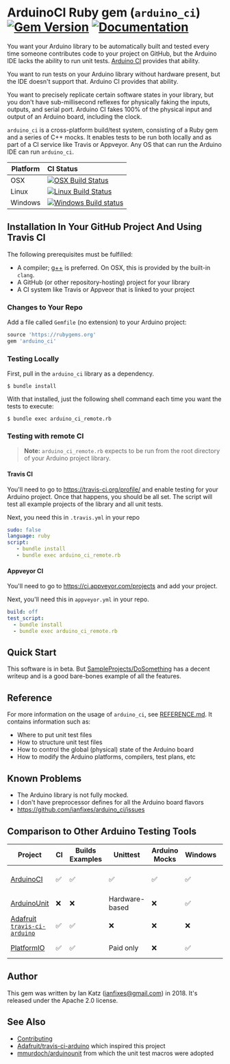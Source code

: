 
# ArduinoCI Ruby gem (`arduino_ci`) [![Gem Version](https://badge.fury.io/rb/arduino_ci.svg)](https://rubygems.org/gems/arduino_ci) [![Documentation](http://img.shields.io/badge/docs-rdoc.info-blue.svg)](http://www.rubydoc.info/gems/arduino_ci/0.1.16)

You want your Arduino library to be automatically built and tested every time someone contributes code to your project on GitHub, but the Arduino IDE lacks the ability to run unit tests. [Arduino CI](https://github.com/ianfixes/arduino_ci) provides that ability.

You want to run tests on your Arduino library without hardware present, but the IDE doesn't support that.  Arduino CI provides that ability.

You want to precisely replicate certain software states in your library, but you don't have sub-millisecond reflexes for physically faking the inputs, outputs, and serial port.   Arduino CI fakes 100% of the physical input and output of an Arduino board, including the clock.

`arduino_ci` is a cross-platform build/test system, consisting of a Ruby gem and a series of C++ mocks.  It enables tests to be run both locally and as part of a CI service like Travis or Appveyor.  Any OS that can run the Arduino IDE can run `arduino_ci`.

Platform | CI Status
---------|:---------
OSX      | [![OSX Build Status](http://badges.herokuapp.com/travis/ianfixes/arduino_ci?env=BADGE=osx&label=build&branch=master)](https://travis-ci.org/ianfixes/arduino_ci)
Linux    | [![Linux Build Status](http://badges.herokuapp.com/travis/ianfixes/arduino_ci?env=BADGE=linux&label=build&branch=master)](https://travis-ci.org/ianfixes/arduino_ci)
Windows  | [![Windows Build status](https://ci.appveyor.com/api/projects/status/8f6e39dea319m83q/branch/master?svg=true)](https://ci.appveyor.com/project/ianfixes/arduino-ci)


## Installation In Your GitHub Project And Using Travis CI

The following prerequisites must be fulfilled:

* A compiler; [g++](https://gcc.gnu.org/) is preferred.  On OSX, this is provided by the built-in `clang`.
* A GitHub (or other repository-hosting) project for your library
* A CI system like Travis or Appveor that is linked to your project


### Changes to Your Repo

Add a file called `Gemfile` (no extension) to your Arduino project:

```ruby
source 'https://rubygems.org'
gem 'arduino_ci'
```

### Testing Locally

First, pull in the `arduino_ci` library as a dependency.

```
$ bundle install
```


With that installed, just the following shell command each time you want the tests to execute:

```
$ bundle exec arduino_ci_remote.rb
```



### Testing with remote CI

> **Note:** `arduino_ci_remote.rb` expects to be run from the root directory of your Arduino project library.


#### Travis CI

You'll need to go to https://travis-ci.org/profile/ and enable testing for your Arduino project.  Once that happens, you should be all set.  The script will test all example projects of the library and all unit tests.

Next, you need this in `.travis.yml` in your repo

```yaml
sudo: false
language: ruby
script:
   - bundle install
   - bundle exec arduino_ci_remote.rb
```

#### Appveyor CI

You'll need to go to https://ci.appveyor.com/projects and add your project.

Next, you'll need this in `appveyor.yml` in your repo.

```yaml
build: off
test_script:
  - bundle install
  - bundle exec arduino_ci_remote.rb
```

## Quick Start

This software is in beta.  But [SampleProjects/DoSomething](SampleProjects/DoSomething) has a decent writeup and is a good bare-bones example of all the features.

## Reference

For more information on the usage of `arduino_ci`, see [REFERENCE.md](REFERENCE.md).  It contains information such as:

* Where to put unit test files
* How to structure unit test files
* How to control the global (physical) state of the Arduino board
* How to modify the Arduino platforms, compilers, test plans, etc


## Known Problems

* The Arduino library is not fully mocked.
* I don't have preprocessor defines for all the Arduino board flavors
* https://github.com/ianfixes/arduino_ci/issues


## Comparison to Other Arduino Testing Tools


| Project | CI | Builds Examples | Unittest | Arduino Mocks | Windows | OSX | Linux | License |
|---------|----|-----------------|----------|---------------|---------|-----|-------|---------|
|[ArduinoCI](https://github.com/ianfixes/arduino_ci)| ✅ | ✅ | ✅ | ✅ | ✅ | ✅ | ✅ |Free (Apache-2.0)|
|[ArduinoUnit](https://github.com/mmurdoch/arduinounit)|❌ |❌ |Hardware-based|❌ | ✅ | ✅ | ✅ |Free (MIT)| |
|[Adafruit `travis-ci-arduino`](https://github.com/adafruit/travis-ci-arduino)   | ✅ | ✅ | ❌| ❌ | ❌ | ❌ | ✅ |Free (MIT)|
|[PlatformIO](https://platformio.org)| ✅ | ✅ | Paid only | ❌ | ✅ | ✅ | ✅ |Proprietary (EULA)|

## Author

This gem was written by Ian Katz (ianfixes@gmail.com) in 2018.  It's released under the Apache 2.0 license.


## See Also

* [Contributing](CONTRIBUTING.md)
* [Adafruit/travis-ci-arduino](https://github.com/adafruit/travis-ci-arduino) which inspired this project
* [mmurdoch/arduinounit](https://github.com/mmurdoch/arduinounit) from which the unit test macros were adopted

